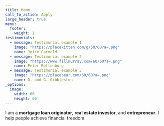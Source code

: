 ```yaml
---
title: Home
call_to_action: Apply
large_header: true
menu:
  footer:
    weight: 1
testimonials:
  - message: Testimonial example 1
    image: "https://placekitten.com/g/60/60?a=.png"
    name: Joice Carmold
  - message: Testimonial example 2
    image: "https://www.fillmurray.com/60/60?a=.png"
    name: Peter Rottenburg
  - message: Testimonial example 3
    image: "https://placebear.com/60/60?a=.png"
    name: D. and G. Gibbleston
_options:
  image:
    width: 60
    height: 60
---
```


I am a **mortgage loan originator**, **real estate investor**, and **entrepreneur**. I help people achieve financial freedom.
